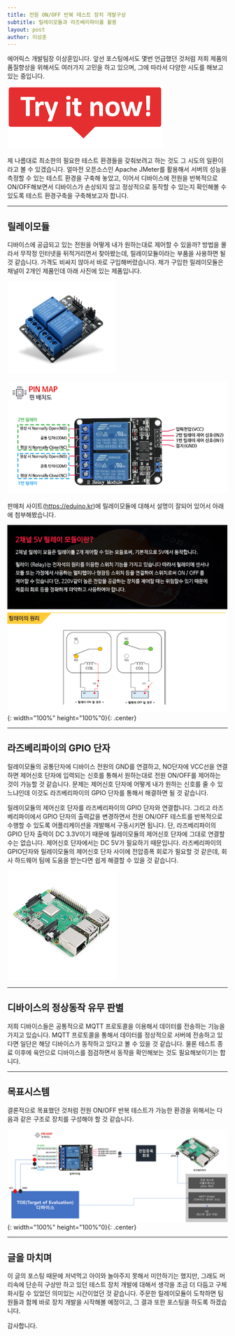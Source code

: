 ```yaml
---
title: 전원 ON/OFF 반복 테스트 장치 개발구상
subtitle: 릴레이모듈과 라즈베리파이를 활용
layout: post
author: 이상훈
---
```


에어릭스 개발팀장 이상훈입니다. 앞선 포스팅에서도 몇번 언급했던 것처럼 저희 제품의 품질향상을 위해서도 
여러가지 고민을 하고 있으며, 그에 따라서 다양한 시도를 해보고 있는 중입니다.

![Try It Now](/img/posts/tryitnow.png)

제 나름대로 최소한의 필요한 테스트 환경들을 갖춰보려고 하는 것도 그 시도의 일환이라고 볼 수 있겠습니다.
얼마전 오픈소스인 Apache JMeter를 활용해서 서버의 성능을 측정할 수 있는 테스트 환경을 구축해 놓았고,
이어서 디바이스에 전원을 반복적으로 ON/OFF해보면서 디바이스가 손상되지 않고 정상적으로 동작할 수 있는지 
확인해볼 수 있도록 테스트 환경구축을 구축해보고자 합니다.

---

## 릴레이모듈 ##

디바이스에 공급되고 있는 전원을 어떻게 내가 원하는대로 제어할 수 있을까? 방법을 몰라서 무작정 인터넷을 뒤적거리면서
찾아봤는데, 릴레이모듈이라는 부품을 사용하면 될 것 같습니다. 가격도 비싸지 않아서 바로 구입해버렸습니다. 
제가 구입한 릴레이모듈은 채널이 2개인 제품인데 아래 사진에 있는 제품입니다.

![2채널 릴레이모듈](/img/posts/relay.png)

![2채널 릴레이모듈](/img/posts/relay_pin.png)

판매처 사이트(https://eduino.kr)에 릴레이모듈에 대해서 설명이 잘되어 있어서 아래에 첨부해봤습니다.

![릴레이모듈 설명](/img/posts/relay_info.png){: width="100%" height="100%"0}{: .center}

---

## 라즈베리파이의 GPIO 단자 ##

릴레이모듈의 공통단자에 디바이스 전원의 GND를 연결하고, NO단자에 VCC선을 연결하면 제어신호 단자에 입력되는
신호를 통해서 원하는대로 전원 ON/OFF를 제어하는 것이 가능할 것 같습니다. 문제는 제어신호 단자에 어떻게
내가 원하는 신호를 줄 수 있느냐인데 이것도 라즈베리파이의 GPIO 단자를 통해서 해결하면 될 것 같습니다.

릴레이모듈의 제어신호 단자를 라즈베리파이의 GPIO 단자와 연결합니다. 그리고 라즈베리파이에서 GPIO 단자의 출력값을
변경하면서 전원 ON/OFF 테스트를 반복적으로 수행할 수 있도록 어플리케이션을 개발해서 구동시키면 됩니다.
단, 라즈베리파이의 GPIO 단자 출력이 DC 3.3V이기 때문에 릴레이모듈의 제어신호 단자에 그대로 연결할 수는 없습니다.
제어신호 단자에서는 DC 5V가 필요하기 때문입니다. 라즈베리파이의 GPIO단자와 릴레이모듈의 제어신호 단자 사이에 
전압증폭 회로가 필요할 것 같은데, 회사 하드웨어 팀에 도움을 받는다면 쉽게 해결할 수 있을 것 같습니다.

![라즈베리파이](/img/posts/raspberry.png)

---

## 디바이스의 정상동작 유무 판별 ##

저희 디바이스들은 공통적으로 MQTT 프로토콜을 이용해서 데이터를 전송하는 기능을 가지고 있습니다.
MQTT 프로토콜을 통해서 데이터를 정상적으로 서버에 전송하고 있다면 일단은 해당 디바이스가 동작하고 있다고
볼 수 있을 것 같습니다. 물론 테스트 종료 이후에 육안으로 디바이스를 점검하면서 동작을 확인해보는 것도 필요해보이기는 합니다.

---

## 목표시스템 ##

결론적으로 목표했던 것처럼 전원 ON/OFF 반복 테스트가 가능한 환경을 위해서는 다음과 같은 구조로 장치를 구성해야 할 것 같습니다.

![구성도](/img/posts/arch.png){: width="100%" height="100%"0}{: .center}

---

## 글을 마치며 ##

이 글의 포스팅 때문에 저녁먹고 아이와 놀아주지 못해서 미안하기는 했지만, 그래도 머리속에 단순히 구상만 하고 있던 테스트 장치 개발에 대해서
생각을 조금 더 다듬고 구체화시킬 수 있었던 의미있는 시간이었던 것 같습니다.
주문한 릴레이모듈이 도착하면 팀원들과 함께 바로 장치 개발을 시작해볼 예정이고, 그 결과 또한 포스팅을 하도록 하겠습니다.

감사합니다.




